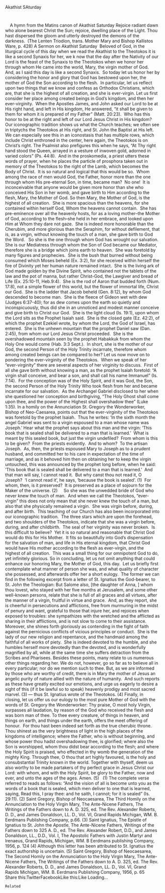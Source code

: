 Akathist SAturday

		 
 
 
A hymn from the Matins canon of Akathist Saturday
Rejoice radiant dawn who alone bearest Christ the Sun; rejoice, dwelling place of the Light. Thou hast dispersed the gloom and utterly destroyed the demons of the darkness.  (The Lenten Triodion, trans. Mother Mary and Bishop Kallistos Ware, p. 428)
A Sermon on Akathist Saturday 
Beloved of God, in the liturgical cycle of this day when we read the Akathist to the Theotokos it is like a second Synaxis for her, we k now that the day after the Nativity of our Lord is the feast of the Synaxis to the Theotokos when we honor her through whom He came into the world, Mary, the virgin mother of God.  And, as I said this day is like a second Synaxis.  So today let us honor her by considering the honor and glory that God has bestowed upon her, the mother of God the Son according to the flesh.  In particular, let us reflect upon two things that we know and confess as Orthodox Christians, which are, that she is the highest of all creation, and she is ever-virgin.
Let us first consider her place among created beings in God’s kingdom, and then her ever-virginity.  When the Apostles James, and John asked our Lord to be at His right hand, and left in His kingdom, He answered, “it shall be given to them for whom it is prepared of my Father” (Matt. 20:23).  Who has this honor to be at the right and left of our Lord Jesus Christ in His kingdom?  Our iconographic tradition shows us what the Church teaches; we often see in triptychs the Theotokos at His right, and St. John the Baptist at His left.  We can especially see this in an iconostasis that has multiple rows, which include Christ enthroned in the center, here again, the Theotokos is on Christ’s right. The Psalmist also prefigures this when he says, “At Thy right hand stood the Queen, arrayed in a vesture of inwoven gold, adorned in varied colors” (Ps. 44:8).  And in the proskomedia, a priest utters these words of prayer, when he places the particle of prosphora taken out in memory of the Theotokos to the right of the Lamb, which becomes the Body of Christ.  It is so natural and logical that this would be so.  Whom among the race of men would God, the Father, honor more than the one through whom His pre-eternal Son, in time, became man?  No one!  It is inconceivable that anyone would be given more honor than she who conceived His Son in her womb, and gave birth to Him according to the flesh, Mary, the Mother of God.
So then Mary, the Mother of God, is the highest of all creation.  She is more spacious than the heavens, for she contained within herself God, Whom the heavens cannot contain.  She has pre-eminence over all the heavenly hosts, for as a loving mother–the Mother of God, according to the flesh–she held in her embrace, and looked upon Him at Whom they dare not gaze.  She is indeed more honorable than the Cherubim, and more glorious than the Seraphim, for without defilement, that is, as a virgin, without knowing the touch of a man, she gave birth to God the Word.   So she is the one through whom God has wrought our salvation.  She is our Mediatress through whom the Son of God became our Mediator, therefore she is a bridge which joins earth to heaven.  She was foretold by many figures and prophecies.  She is the bush that burned without being consumed which Moses beheld (Ex. 3:2), for she received within herself the fire of Divinity yet her human nature remained intact.  She is the living ark of God made golden by the Divine Spirit, who contained not the tablets of the law and the pot of manna, but rather Christ-God, the Lawgiver and bread of Life (Ex. 25:10-11, Heb.9:4).  She is the rod of Aaron that budded forth (Num. 17:8), not a simple flower of this world, but the flower of immortal life, Christ our God.  She is the ladder that Jacob beheld (Gen. 8:12), by whom God descended to become man.  She is the fleece of Gideon wet with dew (Judges 6:37-40); for as dew comes upon the earth so quietly and inconspicuously, thus did she in an unnoticed and modest manner conceive and give birth to Christ our God.  She is the light cloud (Is. 19:1), upon whom the Lord sits as the Prophet Isaiah said.  She is the closed gate (Ez. 42:2), of which the prophet Ezekiel wrote, by whom the Lord, the God of Israel, has entered.  She is the unhewn mountain that the prophet Daniel saw (Dan. 2:45), from whom our Lord Jesus Christ proceeded.  She is the overshadowed mountain seen by the prophet Habakkuk from whom the Holy One would come (Hab. 3:3 Sept.).  In short, she is the mother of our God, the second Person of the Holy Trinity incarnate, therefore whom among created beings can be compared to her?
Let us now move on to pondering the ever-virginity of the Theotokos.  When we speak of her “ever-virginity” there are several aspects of her virginity to discuss.  First of all she gave birth without knowing a man, as the prophet Isaiah foretold: “A virgin shall conceive, and bear a son, and shall call his name Immanuel” (Is. 7:14).  For the conception was of the Holy Spirit, and it was God, the Son, the second Person of the Holy Trinity Who took flesh from her and became incarnate for our salvation.  As the Archangel Gabriel disclosed to her when she questioned her conception and birthgiving, “The Holy Ghost shall come upon thee, and the power of the Highest shall overshadow thee” (Luke 1:35).
In a homily on the Annunciation St. Gregory the Wonderworker, Bishop of Neo-Caesarea, points out that the ever-virginity of the Theotokos was foretold by the prophet Isaiah.  Thus he writes:
‘In the sixth month the angel Gabriel was sent to a virgin espoused to a man whose name was Joseph.’ Hear what the prophet says about this man and the virgin: ‘This book that is sealed shall be delivered to a man that is learned.’  What is meant by this sealed book, but just the virgin undefiled?  From whom is this to be given?  From the priests evidently.  And to whom?  To the artisan Joseph.  As, then, the priests espoused Mary to Joseph as to a prudent husband, and committed her to his care in expectation of the time of marriage, and as it behoved him then on obtaining her to keep the virgin untouched, this was announced by the prophet long before, when he said: ‘This book that is sealed shall be delivered to a man that is learned.’  And that man will say, I cannot read it.  But why canst thou not read it, O Joseph?  ‘I cannot read it’, he says, ‘because the book is sealed’. (1)  For whom, then, is it preserved?  It is preserved as a place of sojourn for the Maker of the universe. (2)    
So she was the unwedded bride of God who never knew the touch of man.  And when we call the Theotokos, “ever-virgin” this does not only mean that she never knew the touch of a man, but also that she physically remained a virgin.  She was virgin before, during, and after birth.  This teaching of our Church has also been incorporated into our iconographic tradition.  The three stars which are upon the forehead, and two shoulders of the Theotokos, indicate that she was a virgin before, during, and after childbirth.  The seal of her virginity was never broken.  Is this difficult to believe?  Yet it is so natural and reasonable that Christ God would do this for His Mother.  It fits so beautifully into God’s dispensation for the salvation of man, and life in His eternal kingdom, that Christ God would have His mother according to the flesh as ever-virgin, and the highest of all creation.  This was a small thing for our omnipotent God to do, yet infinitely glorious.
So in concluding, let us not omit anything that could enhance our honoring Mary, the Mother of God, this day.  Let us briefly first contemplate what manner of person she was, and what quality of character she possessed, and afterwards offer her a short eulogy.  The former we can find in the following excerpt from a letter of St. Ignatius the God-bearer, to St. John the Theologian:
But Salome also, [the daughter of Anna, ] whom thou lovest, who stayed with her five months at Jerusalem, and some other well-known persons, relate that she is full of all graces and all virtues, after the manner of a virgin, fruitful in virtue and grace.  And, as they report, she is cheerful in persecutions and afflictions, free from murmuring in the midst of penury and want, grateful to those that injure her, and rejoices when exposed to troubles: she sympathizes with the wretched and the afflicted as sharing in their afflictions, and is not slow to come to their assistance. Moreover, she shines forth gloriously as contending in the fight of faith against the pernicious conflicts of vicious principles or conduct.  She is the lady of our new religion and repentance, and the handmaid among the faithful of all works of piety.  She is indeed devoted to the humble, and she humbles herself more devotedly than the devoted, and is wonderfully magnified by all, while at the same time she suffers detraction from the Scribes and Pharisees. Besides these points, many relate to us numerous other things regarding her. We do not, however, go so far as to believe all in every particular; nor do we mention such to thee. But, as we are informed by those who are worthy of credit, there is in Mary the mother of Jesus an angelic purity of nature allied with the nature of humanity.  And such reports as these have greatly excited our emotions, and urge us eagerly to desire a sight of this (if it be lawful so to speak) heavenly prodigy and most sacred marvel. (3)
— thus St. Ignatius wrote of the Theotokos. (4)
Finally, in closing, let us offer us our eulogy to the most pure Mother of God with the words of St. Gregory the Wonderworker:
Thy praise, O most holy Virgin, surpasses all laudation, by reason of the God who received the flesh and was born man of thee. To thee every creature, of things in heaven, and things on earth, and things under the earth, offers the meet offering of honour.  For thou hast been indeed set forth as the true cherubic throne. Thou shinest as the very brightness of light in the high places of the kingdoms of intelligence; where the Father, who is without beginning, and whose power thou hadst overshadowing thee, is glorified; where also the Son is worshipped, whom thou didst bear according to the flesh; and where the Holy Spirit is praised, who effected in thy womb the generation of the mighty King. Through thee, O thou that art highly favoured, is the holy and consubstantial Trinity known in the world. Together with thyself, deem us also worthy to be made partakers of thy perfect grace in Jesus Christ our Lord: with whom, and with the Holy Spirit, be glory to the Father, now and ever, and unto the ages of the ages. Amen. (5)
 
(1) The complete verse referred to reads as follows: “And the vision of all is become unto you as the words of a book that is sealed, which men deliver to one that is learned, saying, Read this, I pray thee: and he saith, I cannot; for it is sealed” (Is. 29:11).
(2) Saint Gregory, Bishop of Neocaesarea, The Third Homily on the Annunciation to the Holy Virgin Mary, The Ante-Nicene Fathers, The Writings of the Fathers down to A. D. 325, ed. The Rev. Alexander Roberts, D. D., and James Donaldson, LL. D., Vol. VI, Grand Rapids Michigan, WM. B. Eerdmans Publishing Company, p.66.
(3) Saint Ignatius, The Epistle of Ignatius to St. John the Apostle, The Ante-Nicene Fathers, Writings of the Fathers down to 325 A. D., ed. The Rev. Alexander Robert, D.D., and James Donaldson, LL., D.D., Vol. I, The Apostolic Fathers with Justin Martyr and Irenaeus, Grand Rapids, Michigan, WM. B Eerdmans publishing Company, 1956, p. 124
(4) Although this letter has been attributed to St. Ignatius the exact authorship is uncertain.
(5) Saint Gregory, Bishop of Neocaesarea, The Second Homily on the Annunciation to the Holy Virgin Mary, The Ante-Nicene Fathers, The Writings of the Fathers down to A. D. 325, ed. The Rev. Alexander Roberts, D. D., and James Donaldson, LL. D., Vol. VI, Grand Rapids Michigan, WM. B. Eerdmans Publishing Company, 1956, p. 65
 
Share this:TwitterFacebookLike this:Like Loading...

	Related
			